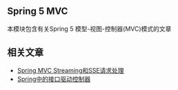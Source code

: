 ## Spring 5 MVC

本模块包含有关Spring 5 模型-视图-控制器(MVC)模式的文章

## 相关文章

+ [Spring MVC Streaming和SSE请求处理](docs/SpringMVC-Streaming和SSE请求处理.md)
+ [Spring中的接口驱动控制器](docs/Spring中的接口驱动控制器.md)